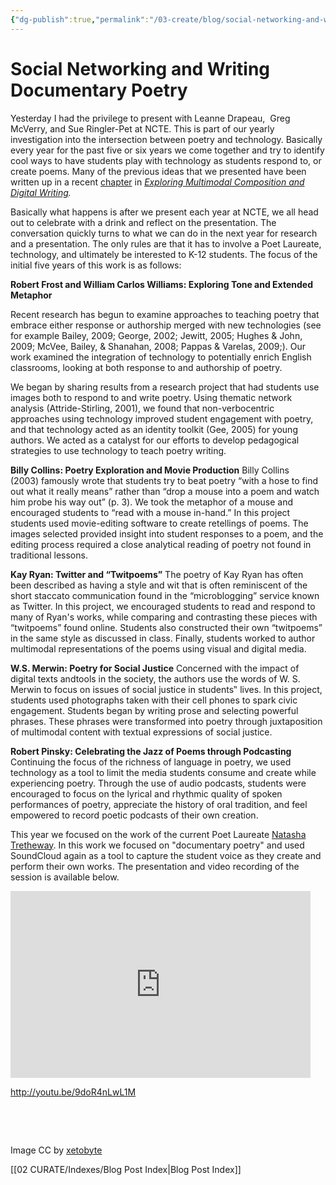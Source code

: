 ```yaml
---
{"dg-publish":true,"permalink":"/03-create/blog/social-networking-and-writing-documentary-poetry/","title":"Social Networking and Writing Documentary Poetry","tags":["ncte","poetry","soundcloud"]}
---
```


# Social Networking and Writing Documentary Poetry

Yesterday I had the privilege to present with Leanne Drapeau,  Greg McVerry, and Sue Ringler-Pet at NCTE. This is part of our yearly investigation into the intersection between poetry and technology. Basically every year for the past five or six years we come together and try to identify cool ways to have students play with technology as students respond to, or create poems. Many of the previous ideas that we presented have been written up in a recent [chapter](http://wiobyrne.com/writing-technology-book-chapter-proposals/) in _[Exploring Multimodal Composition and Digital Writing](http://www.igi-global.com/book/exploring-multimodal-composition-digital-writing/75468)._ 

Basically what happens is after we present each year at NCTE, we all head out to celebrate with a drink and reflect on the presentation. The conversation quickly turns to what we can do in the next year for research and a presentation. The only rules are that it has to involve a Poet Laureate, technology, and ultimately be interested to K-12 students. The focus of the initial five years of this work is as follows:

**Robert Frost and William Carlos Williams: Exploring Tone and Extended Metaphor**

Recent research has begun to examine approaches to teaching poetry that embrace either response or authorship merged with new technologies (see for example Bailey, 2009; George, 2002; Jewitt, 2005; Hughes & John, 2009; McVee, Bailey, & Shanahan, 2008; Pappas & Varelas, 2009;). Our work examined the integration of technology to potentially enrich English classrooms, looking at both response to and authorship of poetry.

We began by sharing results from a research project that had students use images both to respond to and write poetry. Using thematic network analysis (Attride-Stirling, 2001), we found that non-verbocentric approaches using technology improved student engagement with poetry, and that technology acted as an identity toolkit (Gee, 2005) for young authors. We acted as a catalyst for our efforts to develop pedagogical strategies to use technology to teach poetry writing.

**Billy Collins: Poetry Exploration and Movie Production** Billy Collins (2003) famously wrote that students try to beat poetry “with a hose to find out what it really means” rather than “drop a mouse into a poem and watch him probe his way out” (p. 3). We took the metaphor of a mouse and encouraged students to “read with a mouse in-hand.” In this project students used movie-editing software to create retellings of poems. The images selected provided insight into student responses to a poem, and the editing process required a close analytical reading of poetry not found in traditional lessons.

**Kay Ryan: Twitter and “Twitpoems”** The poetry of Kay Ryan has often been described as having a style and wit that is often reminiscent of the short staccato communication found in the “microblogging” service known as Twitter. In this project, we encouraged students to read and respond to many of Ryan's works, while comparing and contrasting these pieces with “twitpoems” found online. Students also constructed their own “twitpoems” in the same style as discussed in class. Finally, students worked to author multimodal representations of the poems using visual and digital media.

**W.S. Merwin: Poetry for Social Justice** Concerned with the impact of digital texts andtools in the society, the authors use the words of W. S. Merwin to focus on issues of social justice in students‟ lives. In this project, students used photographs taken with their cell phones to spark civic engagement. Students began by writing prose and selecting powerful phrases. These phrases were transformed into poetry through juxtaposition of multimodal content with textual expressions of social justice.

**Robert Pinsky: Celebrating the Jazz of Poems through Podcasting** Continuing the focus of the richness of language in poetry, we used technology as a tool to limit the media students consume and create while experiencing poetry. Through the use of audio podcasts, students were encouraged to focus on the lyrical and rhythmic quality of spoken performances of poetry, appreciate the history of oral tradition, and feel empowered to record poetic podcasts of their own creation.

This year we focused on the work of the current Poet Laureate [Natasha Tretheway](http://en.wikipedia.org/wiki/Natasha_Trethewey). In this work we focused on "documentary poetry" and used SoundCloud again as a tool to capture the student voice as they create and perform their own works. The presentation and video recording of the session is available below.

<iframe src="https://docs.google.com/presentation/d/1HVxZ9JGv5daBIuWn8tbZqzRc0vk2SEsnGIae-Me6mtM/embed?start=false&amp;loop=false&amp;delayms=3000" height="299" width="480" allowfullscreen="true" frameborder="0"></iframe>

http://youtu.be/9doR4nLwL1M

 

 

Image CC by [xetobyte](http://xetobyte.deviantart.com/art/A-Silent-Poetry-283312093)

[[02 CURATE/Indexes/Blog Post Index\|Blog Post Index]]